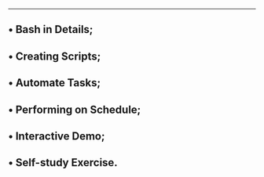----------------------------------------------------------------------
• Bash in Details;
----------------------------------------------------------------------
• Creating Scripts;
----------------------------------------------------------------------
• Automate Tasks;
----------------------------------------------------------------------
• Performing on Schedule;
----------------------------------------------------------------------
• Interactive Demo;
----------------------------------------------------------------------
• Self-study Exercise.
----------------------------------------------------------------------
